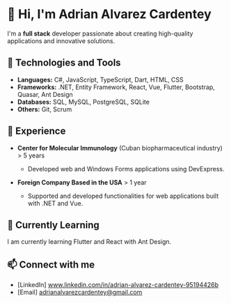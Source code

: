 # 👋 Hi, I'm Adrian Alvarez Cardentey  

I'm a **full stack** developer passionate about creating high-quality applications and innovative solutions. 

## 🚀 Technologies and Tools  

- **Languages:** C#, JavaScript, TypeScript, Dart, HTML, CSS  
- **Frameworks:** .NET, Entity Framework, React, Vue, Flutter, Bootstrap, Quasar, Ant Design  
- **Databases:** SQL, MySQL, PostgreSQL, SQLite  
- **Others:** Git, Scrum   

## 💼 Experience  

- **Center for Molecular Immunology** (Cuban biopharmaceutical industry) > 5 years  
  - Developed web and Windows Forms applications using DevExpress.  

- **Foreign Company Based in the USA** > 1 year  
  - Supported and developed functionalities for web applications built with .NET and Vue.

## 🌱 Currently Learning  

I am currently learning Flutter and React with Ant Design.  

<!-- ## 📝 Featured Projects  

- [Project Name 1](link-to-project1)  
  - Brief description of what the project does.  

- [Project Name 2](link-to-project2)  
  - Brief description of what the project does.  
-->
## 📫 Connect with me  

- [LinkedIn] www.linkedin.com/in/adrian-alvarez-cardentey-95194426b 
- [Email] adrianalvarezcardentey@gmail.com  

<!-- ## 📚 Recommended Resources  

- [Resource 1](link)  
- [Resource 2](link)  


 Here are some ideas to get you started:

- 🔭 I’m currently working on ...
- 🌱 I’m currently learning ...
- 👯 I’m looking to collaborate on ...
- 🤔 I’m looking for help with ...
- 💬 Ask me about ...
- 📫 How to reach me: ...
- 😄 Pronouns: ...
- ⚡ Fun fact: ...
-->
